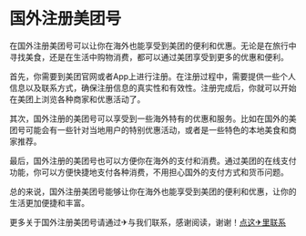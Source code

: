 # 国外注册美团号

在国外注册美团号可以让你在海外也能享受到美团的便利和优惠。无论是在旅行中寻找美食，还是在生活中购物消费，都可以通过美团享受到更多的优惠和便利。

首先，你需要到美团官网或者App上进行注册。在注册过程中，需要提供一些个人信息以及联系方式，确保注册信息的真实性和有效性。注册完成后，你就可以开始在美团上浏览各种商家和优惠活动了。

其次，国外注册的美团号可以享受到一些海外特有的优惠和服务。比如在国外的美团号可能会有一些针对当地用户的特别优惠活动，或者是一些特色的本地美食和商家推荐。

最后，国外注册的美团号也可以方便你在海外的支付和消费。通过美团的在线支付功能，你可以方便快捷地支付各种消费，不用担心国外的支付方式和货币问题。

总的来说，国外注册美团号能够让你在海外也能享受到美团的便利和优惠，让你的生活更加便捷和丰富。

更多关于国外注册美团号请通过✈与我们联系，感谢阅读，谢谢！[点这✈里联系](https://lm.k02.cc)